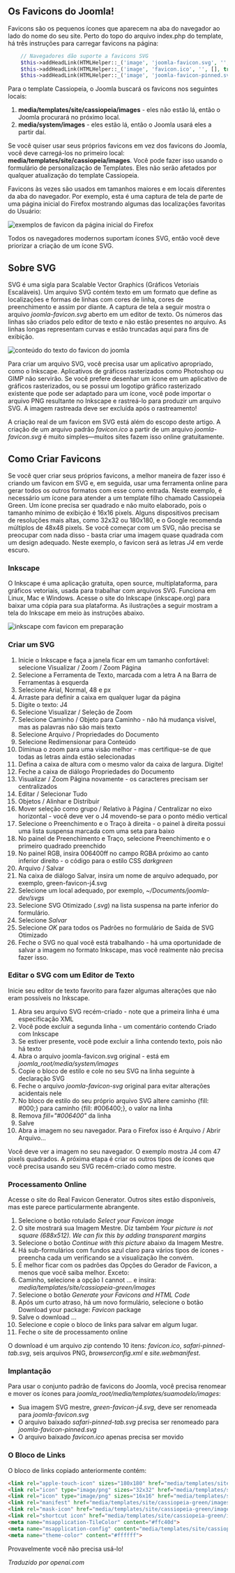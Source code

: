 <!-- Filename: J4.x:Favicons / Display title: Favicons  -->

## Os Favicons do Joomla!

Favicons são os pequenos ícones que aparecem na aba do navegador ao lado do nome do seu site. Perto do topo do arquivo index.php do template, há três instruções para carregar favicons na página:
```php
    // Navegadores dão suporte a favicons SVG
    $this->addHeadLink(HTMLHelper::_('image', 'joomla-favicon.svg', '', [], true, 1), 'icon', 'rel', ['type' => 'image/svg+xml']);
    $this->addHeadLink(HTMLHelper::_('image', 'favicon.ico', '', [], true, 1), 'alternate icon', 'rel', ['type' => 'image/vnd.microsoft.icon']);
    $this->addHeadLink(HTMLHelper::_('image', 'joomla-favicon-pinned.svg', '', [], true, 1), 'mask-icon', 'rel', ['color' => '#000']);
```
Para o template Cassiopeia, o Joomla buscará os favicons nos seguintes locais:

1.  **media/templates/site/cassiopeia/images** - eles não estão lá, então o Joomla procurará no próximo local.
2.  **media/system/images** - eles estão lá, então o Joomla usará eles a partir daí.

Se você quiser usar seus próprios favicons em vez dos favicons do Joomla, você deve carregá-los no primeiro local: **media/templates/site/cassiopeia/images**. Você pode fazer isso usando o formulário de personalização de Templates. Eles não serão afetados por qualquer atualização do template Cassiopeia.

Favicons às vezes são usados em tamanhos maiores e em locais diferentes da aba do navegador. Por exemplo, esta é uma captura de tela de parte de uma página inicial do Firefox mostrando algumas das localizações favoritas do Usuário:

![exemplos de favicon da página inicial do Firefox](../../../en/images/templates/favicons-firefox-start-collection.png)

Todos os navegadores modernos suportam ícones SVG, então você deve priorizar a criação de um ícone SVG.  

## Sobre SVG

SVG é uma sigla para Scalable Vector Graphics (Gráficos Vetoriais Escaláveis). Um arquivo SVG contém texto em um formato que define as localizações e formas de linhas com cores de linha, cores de preenchimento e assim por diante. A captura de tela a seguir mostra o arquivo *joomla-favicon.svg* aberto em um editor de texto. Os números das linhas são criados pelo editor de texto e não estão presentes no arquivo. As linhas longas representam curvas e estão truncadas aqui para fins de exibição.

![conteúdo do texto do favicon do joomla](../../../en/images/templates/favicons-joomla-favicon-svg-text.png)

Para criar um arquivo SVG, você precisa usar um aplicativo apropriado, como o Inkscape. Aplicativos de gráficos rasterizados como Photoshop ou GIMP não servirão. Se você prefere desenhar um ícone em um aplicativo de gráficos rasterizados, ou se possui um logotipo gráfico rasterizado existente que pode ser adaptado para um ícone, você pode importar o arquivo PNG resultante no Inkscape e rastreá-lo para produzir um arquivo SVG. A imagem rastreada deve ser excluída após o rastreamento!

A criação real de um favicon em SVG está além do escopo deste artigo. A criação de um arquivo padrão *favicon.ico* a partir de um arquivo *joomla-favicon.svg* é muito simples—muitos sites fazem isso online gratuitamente.

## Como Criar Favicons

Se você quer criar seus próprios favicons, a melhor maneira de fazer isso é criando um favicon em SVG e, em seguida, usar uma ferramenta online para gerar todos os outros formatos com esse como entrada. Neste exemplo, é necessário um ícone para atender a um template filho chamado Cassiopeia Green. Um ícone precisa ser quadrado e não muito elaborado, pois o tamanho mínimo de exibição é 16x16 pixels. Alguns dispositivos precisam de resoluções mais altas, como 32x32 ou 180x180, e o Google recomenda múltiplos de 48x48 pixels. Se você começar com um SVG, não precisa se preocupar com nada disso - basta criar uma imagem quase quadrada com um design adequado. Neste exemplo, o favicon será as letras *J4* em verde escuro.

### Inkscape

O Inkscape é uma aplicação gratuita, open source, multiplataforma, para gráficos vetoriais, usada para trabalhar com arquivos SVG. Funciona em Linux, Mac e Windows. Acesse o site do Inkscape (inkscape.org) para baixar uma cópia para sua plataforma. As ilustrações a seguir mostram a tela do Inkscape em meio às instruções abaixo.

![inkscape com favicon em preparação](../../../en/images/templates/favicons-inkscape-favicon.png)

### Criar um SVG

1.  Inicie o Inkscape e faça a janela ficar em um tamanho confortável: selecione Visualizar / Zoom / Zoom Página
2.  Selecione a Ferramenta de Texto, marcada com a letra A na Barra de Ferramentas à esquerda
3.  Selecione Arial, Normal, 48 e px
4.  Arraste para definir a caixa em qualquer lugar da página
5.  Digite o texto: J4
6.  Selecione Visualizar / Seleção de Zoom
7.  Selecione Caminho / Objeto para Caminho - não há mudança visível, mas as palavras não são mais texto
8.  Selecione Arquivo / Propriedades do Documento
9.  Selecione Redimensionar para Conteúdo
10. Diminua o zoom para uma visão melhor - mas certifique-se de que todas as letras ainda estão selecionadas
11. Defina a caixa de altura com o mesmo valor da caixa de largura. Digite!
12. Feche a caixa de diálogo Propriedades do Documento
13. Visualizar / Zoom Página novamente - os caracteres precisam ser centralizados
14. Editar / Selecionar Tudo
15. Objetos / Alinhar e Distribuir
16. Mover seleção como grupo / Relativo à Página / Centralizar no eixo horizontal - você deve ver o J4 movendo-se para o ponto médio vertical
17. Selecione o Preenchimento e o Traço à direita - o painel à direita possui uma lista suspensa marcada com uma seta para baixo
18. No painel de Preenchimento e Traço, selecione Preenchimento e o primeiro quadrado preenchido
19. No painel RGB, insira 006400ff no campo RGBA próximo ao canto inferior direito - o código para o estilo CSS *darkgreen*
20. Arquivo / Salvar
21. Na caixa de diálogo Salvar, insira um nome de arquivo adequado, por exemplo, green-favicon-j4.svg
22. Selecione um local adequado, por exemplo, *~/Documents/joomla-dev/svgs*
23. Selecione SVG Otimizado (*.svg*) na lista suspensa na parte inferior do formulário.
24. Selecione *Salvar*
25. Selecione *OK* para todos os Padrões no formulário de Saída de SVG Otimizado
26. Feche o SVG no qual você está trabalhando - há uma oportunidade de salvar a imagem no formato Inkscape, mas você realmente não precisa fazer isso.

### Editar o SVG com um Editor de Texto

Inicie seu editor de texto favorito para fazer algumas alterações que não eram possíveis no Inkscape.

1.  Abra seu arquivo SVG recém-criado - note que a primeira linha é uma especificação XML
2.  Você pode excluir a segunda linha - um comentário contendo Criado com Inkscape
3.  Se estiver presente, você pode excluir a linha contendo texto, pois não há texto
4.  Abra o arquivo joomla-favicon.svg original - está em *joomla_root/media/system/images*
5.  Copie o bloco de estilo e cole no seu SVG na linha seguinte à declaração SVG
6.  Feche o arquivo *joomla-favicon-svg* original para evitar alterações acidentais nele
7.  No bloco de estilo do seu próprio arquivo SVG altere caminho {fill: \#000;} para caminho {fill: \#006400;}, o valor na linha
8.  Remova *fill="#006400"* da linha
9.  Salve
10. Abra a imagem no seu navegador. Para o Firefox isso é Arquivo / Abrir Arquivo...

Você deve ver a imagem no seu navegador. O exemplo mostra J4 com 47 pixels quadrados. A próxima etapa é criar os outros tipos de ícones que você precisa usando seu SVG recém-criado como mestre.

### Processamento Online

Acesse o site do Real Favicon Generator. Outros sites estão disponíveis, mas este parece particularmente abrangente.

1.  Selecione o botão rotulado *Select your Favicon image*
2.  O site mostrará sua Imagem Mestre. Diz também *Your picture is not square (688x512). We can fix this by adding transparent margins*
3.  Selecione o botão *Continue with this picture* abaixo da Imagem Mestre.
4.  Há sub-formulários com fundos azul claro para vários tipos de ícones - preencha cada um verificando se a visualização lhe convém.
5.  É melhor ficar com os padrões das Opções do Gerador de Favicon, a menos que você saiba melhor. Exceto:
6.  Caminho, selecione a opção I cannot ... e insira: *media/templates/site/cassiopeia-green/images*
7.  Selecione o botão *Generate your Favicons and HTML Code*
8.  Após um curto atraso, há um novo formulário, selecione o botão Download your package: *Favicon* package
9.  Salve o download ...
10. Selecione e copie o bloco de links para salvar em algum lugar.
11. Feche o site de processamento online

O download é um arquivo *zip* contendo 10 itens: *favicon.ico*, *safari-pinned-tab.svg*, seis arquivos PNG, *browserconfig.xml* e *site.webmanifest*.

### Implantação

Para usar o conjunto padrão de favicons do Joomla, você precisa renomear e mover os ícones para *joomla_root/media/templates/suamodelo/images*:

- Sua imagem SVG mestre, *green-favicon-j4.svg*, deve ser renomeada para *joomla-favicon.svg*
- O arquivo baixado *safari-pinned-tab.svg* precisa ser renomeado para *joomla-favicon-pinned.svg*
- O arquivo baixado *favicon.ico* apenas precisa ser movido

### O Bloco de Links

O bloco de links copiado anteriormente contém:

```html
<link rel="apple-touch-icon" sizes="180x180" href="media/templates/site/cassiopeia-green/images/apple-touch-icon.png">
<link rel="icon" type="image/png" sizes="32x32" href="media/templates/site/cassiopeia-green/images/favicon-32x32.png">
<link rel="icon" type="image/png" sizes="16x16" href="media/templates/site/cassiopeia-green/images/favicon-16x16.png">
<link rel="manifest" href="media/templates/site/cassiopeia-green/images/site.webmanifest">
<link rel="mask-icon" href="media/templates/site/cassiopeia-green/images/safari-pinned-tab.svg" color="#5bbad5">
<link rel="shortcut icon" href="media/templates/site/cassiopeia-green/images/favicon.ico">
<meta name="msapplication-TileColor" content="#ffc40d">
<meta name="msapplication-config" content="media/templates/site/cassiopeia-green/images/browserconfig.xml">
<meta name="theme-color" content="#ffffff">
```

Provavelmente você não precisa usá-lo!

*Traduzido por openai.com*

